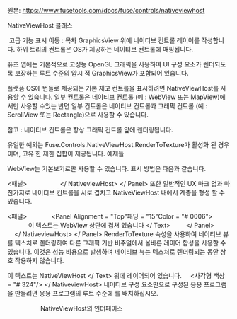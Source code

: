 원본: https://www.fusetools.com/docs/fuse/controls/nativeviewhost

NativeViewHost 클래스

 고급 기능 표시
이동 :
목차
GraphicsView 위에 네이티브 컨트롤 레이어를 작성합니다. 하위 트리의 컨트롤은 OS가 제공하는 네이티브 컨트롤에 매핑됩니다.

퓨즈 앱에는 기본적으로 고성능 OpenGL 그래픽을 사용하여 UI 구성 요소가 렌더되도록 보장하는 루트 수준의 암시 적 GraphicsView가 포함되어 있습니다.

플랫폼 OS에 번들로 제공되는 기본 재고 컨트롤을 표시하려면 NativeViewHost를 사용할 수 있습니다. 일부 컨트롤은 네이티브 컨트롤 (예 : WebView 또는 MapView)에서만 사용할 수있는 반면 일부 컨트롤은 네이티브 컨트롤과 그래픽 컨트롤 (예 : ScrollView 또는 Rectangle)으로 사용할 수 있습니다.

참고 : 네이티브 컨트롤은 항상 그래픽 컨트롤 앞에 렌더링됩니다.

유일한 예외는 Fuse.Controls.NativeViewHost.RenderToTexture가 활성화 된 경우이며, 고유 한 제한 집합이 제공됩니다.
예제들

WebView는 기본보기로만 사용할 수 있습니다. 표시 방법은 다음과 같습니다.

<패널>
    <NativeViewHost>
        <WebView Url = "http://example.com"/>
    </ NativeviewHost>
</ Panel>
또한 일반적인 UX 마크 업과 마찬가지로 네이티브 컨트롤을 서로 겹치고 NativeViewHost 내에서 계층을 형성 할 수 있습니다.

<패널>
    <NativeViewHost>
        <Panel Alignment = "Top"패딩 = "15"Color = "# 0006">
            <Text>이 텍스트는 WebView 상단에 겹쳐 있습니다 </ Text>
        </ Panel>
        <WebView Url = "http://example.com"/>
    </ NativeviewHost>
</ Panel>
RenderToTexture 속성을 사용하여 네이티브 뷰를 텍스처로 렌더링하여 다른 그래픽 기반 비주얼에서 올바른 레이어 합성을 사용할 수 있습니다. 이것은 성능 비용으로 발생하며 네이티브 뷰는 텍스처로 렌더링되는 동안 상호 작용하지 않습니다.

<Text Alignment = "Center">이 텍스트는 NativeViewHost </ Text> 위에 레이어되어 있습니다.
<NativeViewHost RenderToTexture = "true">
    <사각형 색상 = "# 324"/>
</ NativeviewHost>
네이티브 구성 요소만으로 구성된 응용 프로그램을 만들려면 응용 프로그램의 루트 수준에 <NativeViewHost>를 배치하십시오.

<App>
    <NativeViewHost>
        <! - 전체 앱이 여기에옵니다. ->
    </ NativeviewHost>
</ App>
NativeViewHost의 인터페이스